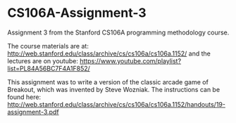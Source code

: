 # CS106A-Assignment-3
Assignment 3 from the Stanford CS106A programming methodology course.

The course materials are at: http://web.stanford.edu/class/archive/cs/cs106a/cs106a.1152/ and the lectures are on youtube: https://www.youtube.com/playlist?list=PL84A56BC7F4A1F852/

This assignment was to write a version of the classic arcade game of
Breakout, which was invented by Steve Wozniak. The instructions can be found here: http://web.stanford.edu/class/archive/cs/cs106a/cs106a.1152/handouts/19-assignment-3.pdf
